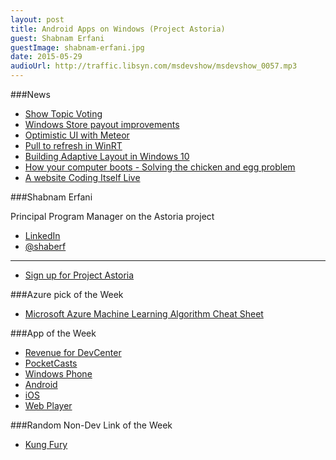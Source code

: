```yaml
---
layout: post
title: Android Apps on Windows (Project Astoria)
guest: Shabnam Erfani
guestImage: shabnam-erfani.jpg
date: 2015-05-29
audioUrl: http://traffic.libsyn.com/msdevshow/msdevshow_0057.mp3
---
```


###News

 - [Show Topic Voting](http://msdv.sh/showtopicvoting)
 - [Windows Store payout improvements](http://blogs.windows.com/buildingapps/2015/05/29/windows-store-payout-improvements/?utm_content=buffer20ee3&utm_medium=social&utm_source=twitter.com&utm_campaign=buffer)
 - [Optimistic UI with Meteor](http://info.meteor.com/blog/optimistic-ui-with-meteor-latency-compensation?utm_content=bufferab051&utm_medium=social&utm_source=twitter.com&utm_campaign=buffer)
 - [Pull to refresh in WinRT](http://www.blendrocks.com/code-blend/2015/4/29/pull-to-refresh-for-winrt?utm_content=bufferf5d7f&utm_medium=social&utm_source=twitter.com&utm_campaign=buffer)
 - [Building Adaptive Layout in Windows 10](http://blog.galasoft.ch/posts/2015/04/building-adaptive-layout-in-windows-10-with-relativepanel-and-adaptivetrigger/?utm_content=bufferfce21&utm_medium=social&utm_source=twitter.com&utm_campaign=buffer)
 - [How your computer boots - Solving the chicken and egg problem](https://technet.microsoft.com/en-us/magazine/2007.11.windowsconfidential.aspx)
 - [A website Coding Itself Live](http://strml.net/)

###Shabnam Erfani

Principal Program Manager on the Astoria project

 - [LinkedIn](https://www.linkedin.com/pub/shabnam-erfani/0/149/33)
 - [@shaberf](https://twitter.com/shaberf)

--------------------------------------

 - [Sign up for Project Astoria](https://dev.windows.com/en-US/ProjectAPreviewSignup)

###Azure pick of the Week

 - [Microsoft Azure Machine Learning Algorithm Cheat Sheet](https://azure.microsoft.com/en-us/documentation/articles/machine-learning-algorithm-cheat-sheet/)

###App of the Week

 - [Revenue for DevCenter](https://www.windowsphone.com/s?appId=59884ea1-eea4-4262-b6ac-6c9b398a805e)
 - [PocketCasts](http://www.shiftyjelly.com/pocketcasts)
  - [Windows Phone](http://www.windowsphone.com/s?appid=55b093dc-219e-472e-9545-4c317f59cb57)
  - [Android](https://play.google.com/store/apps/details?id=au.com.shiftyjelly.pocketcasts)
  - [iOS](https://itunes.apple.com/au/app/pocket-casts/id414834813?mt=8&uo=4&at=10l4We)
  - [Web Player](https://play.pocketcasts.com/)

###Random Non-Dev Link of the Week

-   [Kung Fury](https://www.youtube.com/watch?v=bS5P_LAqiVg)